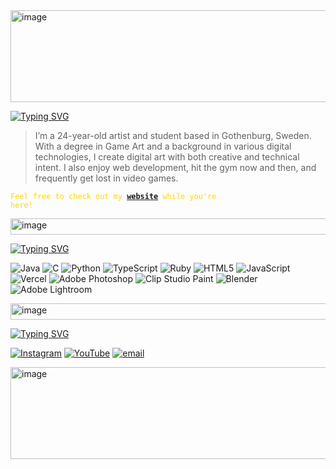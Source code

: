 <img width="1788" height="147" alt="image" src="https://github.com/user-attachments/assets/b44bfb66-69a6-4679-8f9e-cb832b15ff5b" />

 [![Typing SVG](https://readme-typing-svg.demolab.com?font=Fira+Code&weight=700&size=26&pause=1000&color=F7BBF0&width=474&lines=Hi%2C+I'm+Ida+Franz%C3%A9n+Karlsson;Computer+engineering+student+and+artist)](https://git.io/typing-svg)

>I’m a 24-year-old artist and student based in Gothenburg, Sweden. With a degree in Game Art
>and a background in various digital technologies, I create digital art with both creative and
>technical intent. I also enjoy web development, hit the gym now and then, and frequently get
>lost in video games.

<code style="color : gold">Feel free to check out my **[website](www.frazzot.com)** while you're here!</code>

<img width="1789" height="26" alt="image" src="https://github.com/user-attachments/assets/c423c803-c14e-4546-98be-e0e05396360a" />

[![Typing SVG](https://readme-typing-svg.demolab.com?font=Fira+Code&weight=700&size=20&pause=1000&color=F7BBF0&width=200&lines=🖳+Tech+Stack)](https://git.io/typing-svg)

![Java](https://img.shields.io/badge/java-%23ED8B00.svg?style=for-the-badge&logo=openjdk&logoColor=white) ![C](https://img.shields.io/badge/c-%2300599C.svg?style=for-the-badge&logo=c&logoColor=white) ![Python](https://img.shields.io/badge/python-3670A0?style=for-the-badge&logo=python&logoColor=ffdd54) ![TypeScript](https://img.shields.io/badge/typescript-%23007ACC.svg?style=for-the-badge&logo=typescript&logoColor=white) ![Ruby](https://img.shields.io/badge/ruby-%23CC342D.svg?style=for-the-badge&logo=ruby&logoColor=white) ![HTML5](https://img.shields.io/badge/html5-%23E34F26.svg?style=for-the-badge&logo=html5&logoColor=white) ![JavaScript](https://img.shields.io/badge/javascript-%23323330.svg?style=for-the-badge&logo=javascript&logoColor=%23F7DF1E) ![Vercel](https://img.shields.io/badge/vercel-%23000000.svg?style=for-the-badge&logo=vercel&logoColor=white) ![Adobe Photoshop](https://img.shields.io/badge/adobe%20photoshop-%2331A8FF.svg?style=for-the-badge&logo=adobe%20photoshop&logoColor=white) ![Clip Studio Paint](https://img.shields.io/badge/ClipStudioPaint-%23CFD3D3.svg?style=for-the-badge&logo=ClipStudioPaint&logoColor=white) ![Blender](https://img.shields.io/badge/blender-%23F5792A.svg?style=for-the-badge&logo=blender&logoColor=white) ![Adobe Lightroom](https://img.shields.io/badge/Adobe%20Lightroom-31A8FF.svg?style=for-the-badge&logo=Adobe%20Lightroom&logoColor=white)

<img width="1789" height="26" alt="image" src="https://github.com/user-attachments/assets/5c31bbad-538e-48fb-8f93-57f9da73a269" />

[![Typing SVG](https://readme-typing-svg.demolab.com?font=Fira+Code&weight=700&size=20&pause=1000&color=F7BBF0&width=200&lines=✎ᝰ.+Socials)](https://git.io/typing-svg)

[![Instagram](https://img.shields.io/badge/Instagram-%23E4405F.svg?logo=Instagram&logoColor=white)](https://instagram.com/frazzotart) [![YouTube](https://img.shields.io/badge/YouTube-%23FF0000.svg?logo=YouTube&logoColor=white)](https://youtube.com/@Frazzot) [![email](https://img.shields.io/badge/Email-D14836?logo=gmail&logoColor=white)](mailto:frazzoot@gmail.com) 

<img width="1788" height="147" alt="image" src="https://github.com/user-attachments/assets/b44bfb66-69a6-4679-8f9e-cb832b15ff5b" />
